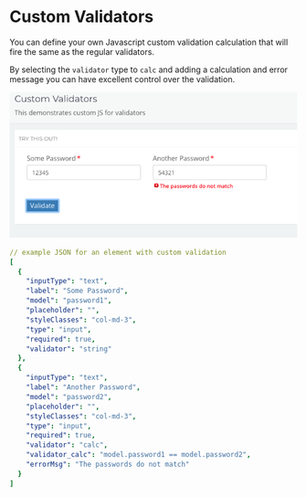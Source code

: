 # Custom Validators

You can define your own Javascript custom validation calculation that will fire the same as the regular validators.

By selecting the `validator` type to `calc` and adding a calculation and error message you can have excellent control over the validation.

![](../../../../.gitbook/assets/screen-shot-2018-01-19-at-6.47.50-pm.png)

```yaml
// example JSON for an element with custom validation
[
  {
    "inputType": "text",
    "label": "Some Password",
    "model": "password1",
    "placeholder": "",
    "styleClasses": "col-md-3",
    "type": "input",
    "required": true,
    "validator": "string"
  },
  {
    "inputType": "text",
    "label": "Another Password",
    "model": "password2",
    "placeholder": "",
    "styleClasses": "col-md-3",
    "type": "input",
    "required": true,
    "validator": "calc",
    "validator_calc": "model.password1 == model.password2",
    "errorMsg": "The passwords do not match"
  }
]
```

